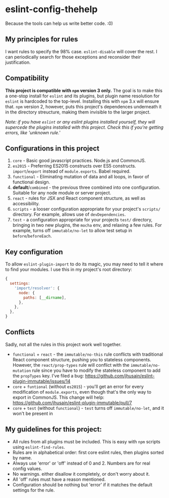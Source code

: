# eslint-config-thehelp

Because the tools can help us write better code. :0)

## My principles for rules

I want rules to specify the 98% case. `eslint-disable` will cover the rest. I can periodically search for those exceptions and reconsider their justification.

## Compatibility

**This project is compatible with `npm` version 3 only.** The goal is to make this a one-stop install for `eslint` and its plugins, but plugin name resolution for `eslint` is hardcoded to the top-level. Installing this with `npm` 3.x will ensure that. `npm` version 2, however, puts this project's dependences underneath it in the directory streucture, making them invisible to the larger project.

_Note: if you have `eslint` or any eslint plugins installed yourself, they will supercede the plugins installed with this project. Check this if you're getting errors, like 'unknown rule.'_

## Configurations in this project

1. `core` - Basic good javascript practices. Node.js and CommonJS.
2. `es2015` - Preferring ES2015 constructs over ES5 constructs. `import`/`export` instead of `module.exports`. Babel required.
3. `functional` - Eliminating mutation of data and all loops, in favor of functional design.
4. **default**/`combined` - the previous three combined into one configuration. Suitable for any node module or server project.
5. `react` - rules for JSX and React component structure, as well as accessibility.
6. `scripts` - a looser configuration appropriate for your project's `scripts/` directory. For example, allows use of `devDependencies`.
7. `test` - a configuration appropriate for your projects `test/` directory, bringing in two new plugins, the `mocha` env, and relaxing a few rules. For example, turns off `immutable/no-let` to allow test setup in `before`/`beforeEach`.

## Key configuration

To allow `eslint-plugin-import` to do its magic, you may need to tell it where to find your modules. I use this in my project's root directory:

```javascript
{
  settings:
    'import/resolver': {
      node: {
        paths: [__dirname],
      },
    },
  },
}
```

## Conflicts

Sadly, not all the rules in this project work well together.

- `functional` + `react` - the `immutable/no-this` rule conflicts with traditional React component structure, pushing you to stateless components. However, the `react/prop-types` rule will conflict with the `immutable/no-mutation` rule since you have to modify the stateless component to add the `propTypes` key. I've filed a bug: https://github.com/jhusain/eslint-plugin-immutable/issues/14
- `core` + `funtional` (without `es2015`) - you'll get an error for every modification of `module.exports`, even though that's the only way to export in CommonJS. This change will help: https://github.com/jhusain/eslint-plugin-immutable/pull/7
- `core` + `test` (without `functional`) - `test` turns off `immutable/no-let`, and it won't be present in

## My guidelines for this project:

- All rules from all plugins must be included. This is easy with `npm` scripts using `eslint-find-rules`.
- Rules are in alphabetical order: first core eslint rules, then plugins sorted by name.
- Always use 'error' or 'off' instead of 0 and 2. Numbers are for real config values.
- No warnings. either disallow it completely, or don't worry about it.
- All 'off' rules must have a reason mentioned.
- Configuration should be nothing but 'error' if it matches the default settings for the rule.


